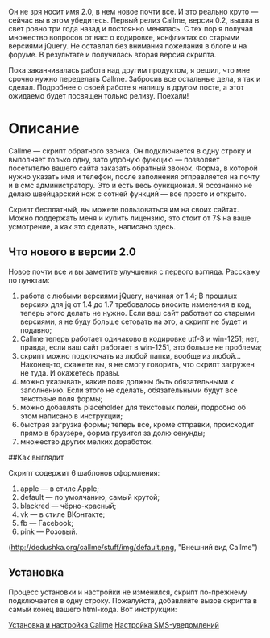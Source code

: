 Он не зря носит имя 2.0, в нем новое почти все. И это реально круто — сейчас вы в этом убедитесь. Первый релиз Callme, версия 0.2, вышла в свет ровно три года назад и постоянно менялась. C тех пор я получал множество вопросов от вас: о кодировке, конфликтах со старыми версиями jQuery. Не оставлял без внимания пожелания в блоге и на форуме. В результате и получилась вторая версия скрипта.

Пока заканчивалась работа над другим продуктом, я решил, что мне срочно нужно переделать Callme. Забросив все остальные дела, я так и сделал. Подробнее о своей работе я напишу в другом посте, а этот ожидаемо будет посвящен только релизу. Поехали!

# Описание

Callme — скрипт обратного звонка. Он подключается в одну строку и выполняет только одну, зато удобную функцию — позволяет посетителю вашего сайта заказать обратный звонок. Форма, в которой нужно указать имя и телефон, после заполнения отправляется на почту и в смс администратору. Это и есть весь функционал. Я осознанно не делаю швейцарский нож с сотней функций — все просто и открыто.

Скрипт бесплатный, вы можете пользоваться им на своих сайтах. Можно поддержать меня и купить лицензию, это стоит от 7$ на ваше усмотрение, а как это сделать, написано здесь.

## Что нового в версии 2.0

Новое почти все и вы заметите улучшения с первого взгляда. Расскажу по пунктам:

1. работа с любыми версиями jQuery, начиная от 1.4; В прошлых версиях для jq от 1.4 до 1.7 требовалось вносить изменения в код, теперь этого делать не нужно. Если ваш сайт работает со старыми версиями, я не буду больше сетовать на это, а скрипт не будет и подавно;
2. Callme теперь работает одинаково в кодировке utf-8 и win-1251; нет, правда, если ваш сайт работает в win-1251, это больше не проблема;
3. скрипт можно подключать из любой папки, вообще из любой… Наконец-то, скажете вы, я не смогу говорить, что скрипт загружен не туда. И окажетесь правы.
4. можно указывать, какие поля должны быть обязательными к заполнению. Если этого не сделать, обязательными будут все текстовые поля формы;
5. можно добавлять placeholder для текстовых полей, подробно об этом написано в инструкции;
6. быстрая загрузка формы; теперь все, кроме отправки, происходит прямо в браузере, форма грузится за долю секунды;
7. множество других мелких доработок.

##Как выглядит

Скрипт содержит 6 шаблонов оформления:

1. apple — в стиле Apple;
2. default — по умолчанию, самый крутой;
3. blackred — чёрно-красный;
4. vk — в стиле ВКонтакте;
5. fb — Facebook;
6. pink — Розовый.

(http://dedushka.org/callme/stuff/img/default.png, "Внешний вид Callme")

## Установка

Процесс установки и настройки не изменился, скрипт по-прежнему подключается в одну строку. Пожалуйста, добавляйте вызов скрипта в самый конец вашего html-кода. Вот инструкции:

[Установка и настройка Callme](http://dedushka.org/kod/5213.html)
[Настройка SMS-уведомлений](http://dedushka.org/kod/3903.html)

